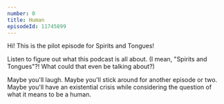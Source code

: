 ```yaml
---
number: 0
title: Human
episodeId: 11745899
---
```


Hi! This is the pilot episode for Spirits and Tongues!

Listen to figure out what this podcast is all about. (I mean, "Spirits and Tongues"?! What could that even be talking about?)

Maybe you'll laugh. Maybe you'll stick around for another episode or two. Maybe you'll have an existential crisis while considering the question of what it means to be a human.